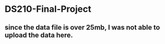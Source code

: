# DS210-Final-Project

## since the data file is over 25mb, I was not able to upload the data here.
